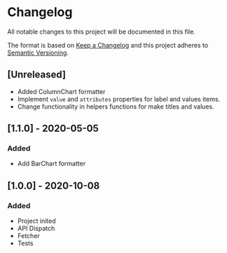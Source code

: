 # Changelog

All notable changes to this project will be documented in this file.

The format is based on [Keep a Changelog](http://keepachangelog.com/en/1.0.0/)
and this project adheres to [Semantic Versioning](http://semver.org/spec/v2.0.0.html).

## [Unreleased]

- Added ColumnChart formatter
- Implement `value` and `attributes` properties for label and values items.
- Change functionality in helpers functions for make titles and values.

## [1.1.0] - 2020-05-05

### Added

- Add BarChart formatter

## [1.0.0] - 2020-10-08

### Added

- Project inited
- API Dispatch
- Fetcher
- Tests
